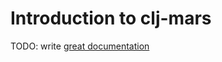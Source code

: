 # Introduction to clj-mars

TODO: write [great documentation](http://jacobian.org/writing/what-to-write/)
